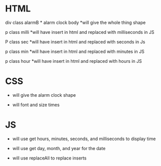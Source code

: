 # HTML
div class alarmB
    * alarm clock body
    *will give the whole thing shape

p class milli
    *will have insert in html and replaced with milliseconds in JS

P class sec
    *will have insert in html and replaced with seconds in Js

p class min
    *will have insert in html and replaced with minutes in JS

p class hour
    *will have insert in html and replaced with hours in JS

# CSS

* will give the alarm clock shape

* will font and size times

# JS
* will use get hours, minutes, seconds, and milliseconds to display time

* will use get day, month, and year for the date

* will use replaceAll to replace inserts
